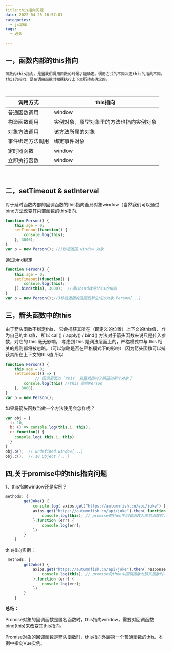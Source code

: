 ```yaml
---
title:this指向问题
date: 2022-04-25 16:57:01
categories: 
  - js基础
tags: 
  - 必会

---
```


## 一，函数内部的this指向

    函数内this指向，是当我们调用函数的时候才能确定。调用方式的不同决定this的指向不同。
    this的指向，是在调用函数时根据执行上下文所动态确定的。


​    

 调用方式 | this指向
---|---
普通函数调用 | window
构造函数调用 | 实例对象，原型对象里的方法也指向实例对象
对象方法调用 | 该方法所属的对象
事件绑定方法调用 | 绑定事件对象
定时器函数 |window
立即执行函数|window



​    

## 二，setTimeout & setInterval
对于延时函数内部的回调函数的this指向全局对象window（当然我们可以通过bind方法改变其内部函数的this指向.

```javascript
function Person() {  
    this.age = 0;  
    setTimeout(function() {
        console.log(this);  
    }, 3000);
}
var p = new Person(); //3秒后返回 window 对象
```



通过bind绑定

```javascript
function Person() {  
    this.age = 0;  
    setTimeout((function() {
        console.log(this);  
    }).bind(this), 3000);  //通过bind改变this的指向
}
var p = new Person();//3秒后返回构造函数新生成的对象 Person{...}
```


## 三，箭头函数中的this

由于箭头函数不绑定this， 它会捕获其所在（即定义的位置）上下文的this值， 作为自己的this值，
所以 call() / apply() / bind() 方法对于箭头函数来说只是传入参数，对它的 this 毫无影响。
考虑到 this 是词法层面上的，严格模式中与 this 相关的规则都将被忽略。（可以忽略是否在严格模式下的影响）
因为箭头函数可以捕获其所在上下文的this值 所以

```javascript
function Person() {
    this.age = 0;
    setTimeout(() => {
             // 回调里面的 `this` 变量就指向了期望的那个对象了
        console.log(this) //this 指向Person
    }, 3000);
}
var p = new Person();
```



  如果将箭头函数当做一个方法使用会怎样呢？

```javascript
var obj = {
  i: 10,
  b: () => console.log(this.i, this),
  c: function() {
    console.log( this.i, this)
  }
}
obj.b();  // undefined window{...}
obj.c();  // 10 Object {...}
```





## 四,关于promise中的this指向问题

1、this指向window还是实例？

```javascript
methods: {
        getJoke() {
            console.log( axios.get("https://autumnfish.cn/api/joke") ); // Promise {<pending>} 对象
            axios.get("https://autumnfish.cn/api/joke").then( function (response) {
                console.log(this); // promise的then中回调函数为匿名函数时，this会指向 window
            },function (err) {
                console.log(err);
            }) 
        }
    }
```

this指向实例：

```javascript
 methods: {
        getJoke() {
            axios.get("https://autumnfish.cn/api/joke").then( response => {
                console.log(this); // promise的then中回调函数为箭头函数时，this指向外层第一个普通函数的this，本例中指向Vue实例
            },function (err) {
                console.log(err);
            }) 
        }
    }
```

**总结：**

Promise对象的回调函数是匿名函数时，this指向window，需要对回调函数bind(this)来改变其this指向。

Promise对象的回调函数是箭头函数时，this指向外层第一个普通函数的this。本例中指向Vue实例。
